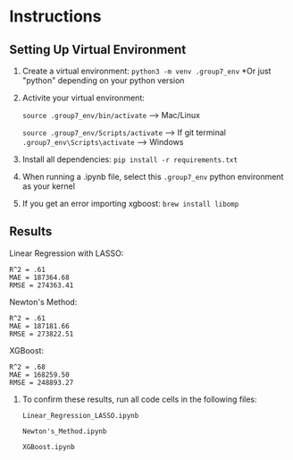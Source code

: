 # Instructions

## Setting Up Virtual Environment
1. Create a virtual environment: ``python3 -m venv .group7_env``
*Or just "python" depending on your python version
2. Activite your virtual environment: 

    ``source .group7_env/bin/activate``    -->  Mac/Linux
   
    ``source .group7_env/Scripts/activate``    -->  If git terminal                          
    ``.group7_env\Scripts\activate``       --> Windows
   

4. Install all dependencies: ``pip install -r requirements.txt``

5. When running a .ipynb file, select this ``.group7_env`` python environment as your kernel

6. If you get an error importing xgboost: ``brew install libomp``

## Results
Linear Regression with LASSO:
    
    R^2 = .61
    MAE = 187364.68
    RMSE = 274363.41

Newton's Method:

    R^2 = .61
    MAE = 187181.66
    RMSE = 273822.51

XGBoost:

    R^2 = .68
    MAE = 168259.50
    RMSE = 248893.27

1. To confirm these results, run all code cells in the following files:
    
    ``Linear_Regression_LASSO.ipynb``
    
    ``Newton's_Method.ipynb``
    
    ``XGBoost.ipynb``
